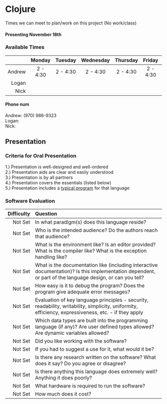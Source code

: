 # Clojure
Times we can meet to plan/work on this project (No work/class) <br>
#### Presenting November 18th

### Available Times
|       | Monday | Tuesday | Wednesday | Thursday | Friday | Saturday | Sunday |
|------:|:------:|:-------:|:---------:|:--------:|:------:|:--------:|:-------|
| Andrew|2 - 4:30| 2 - 4:30| 2 - 4:30  | 2 - 4:30 |2 - 4:30|    Any   |   Any  | 
| Logan |        |         |           |          |        |          |        |
| Nick  |        |         |           |          |        |          |        |

#### Phone num
Andrew: (970) 986-9323    <br>
Logan:                    <br> 
Nick:                     <br>

## Presentation 

### Criteria for Oral Presentation 
1.) Presentation is well-designed and well-ordered <br>
2.) Presentation aids are clear and easily understood <br>
3.) Presentation is by all partners <br>
4.) Presentation covers the essentials (listed below) <br> 
5.) Presentation includes a [typical program](https://github.com/andrewcp54/prolang-finalproject/blob/master/eliza_basic.clj) for that language <br> 

### Software Evaluation 
| Difficulty | Question |
|-----------:|:---------|
| Not Set    | In what paradigm(s) does this language reside? |
| Not Set    | Who is the intended audience? Do the authors reach that audience? |
| Not Set    | What is the environment like? Is an editor provided? What is the compiler like? What is the exception handling like? |
| Not Set    | What is the documentation like (including interactive documentation)? Is this implementation dependent, or part of the language design, or can you tell? |
| Not Set    | How easy is it to debug the program? Does the program give adequate error messages?  |
| Not Set    | Evaluation of key language principles - security, readability, writability, simplicity, uniformity, efficiency, expressiveness, etc. - if they apply  |
| Not Set    | Which data types are built into the programming language (if any)? Are user defined types allowed? Are dynamic variables allowed? |
| Not Set    | Did you like working with the software? |
| Not Set    | If you had to suggest a use for it, what would it be? |
| Not Set    | Is there any research written on the software? What does it say? Do you agree or disagree? |
| Not Set    | Is there anything this language does extremely well? Anything it does poorly? |
| Not Set    | What hardware is required to run the software? |
| Not Set    | How much does it cost? |
